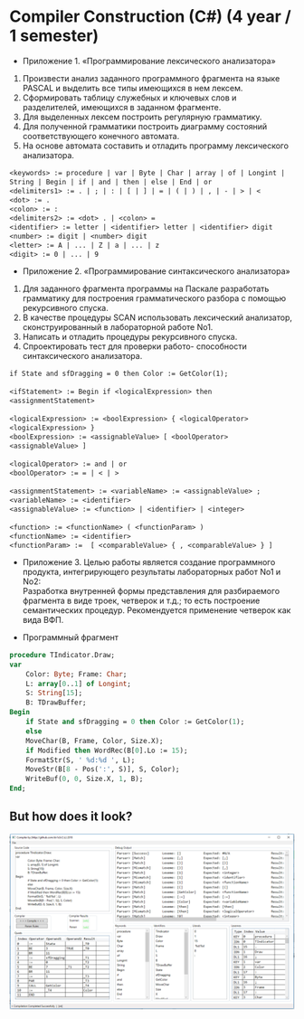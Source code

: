 ﻿# Compiler Construction (C#) (4 year / 1 semester)

* Приложение 1. «Программирование лексического анализатора»  
1. Произвести анализ заданного программного фрагмента на языке PASCAL и выделить все типы имеющихся в нем лексем.  
2. Сформировать таблицу служебных и ключевых слов и разделителей, имеющихся в заданном фрагменте.  
3. Для выделенных лексем построить регулярную грамматику.  
4. Для полученной грамматики построить диаграмму состояний соответствующего конечного автомата.  
5. На основе автомата составить и отладить программу лексического анализатора.  

```
<keywords> := procedure | var | Byte | Char | array | of | Longint | String | Begin | if | and | then | else | End | or
<delimiters1> := . | ; | : | [ | ] | = | ( | ) | , | - | > | <
<dot> := .
<colon> := :
<delimiters2> := <dot> . | <colon> =
<identifier> := letter | <identifier> letter | <identifier> digit
<number> := digit | <number> digit 
<letter> := A | ... | Z | a | ... | z
<digit> := 0 | ... | 9
```

* Приложение 2. «Программирование синтаксического анализатора»  
1. Для заданного фрагмента программы на Паскале разработать грамматику для построения грамматического разбора с помощью рекурсивного спуска.  
2. В качестве процедуры SCAN использовать лексический анализатор, сконструированный в лабораторной работе No1.  
3. Написать и отладить процедуры рекурсивного спуска.  
4. Спроектировать тест для проверки работо- споcобности синтаксического анализатора.  
  
```
if State and sfDragging = 0 then Color := GetColor(1);

<ifStatement> := Begin if <logicalExpression> then <assignmentStatement>

<logicalExpression> := <boolExpression> { <logicalOperator> <logicalExpression> }
<boolExpression> := <assignableValue> [ <boolOperator> <assignableValue> ]

<logicalOperator> := and | or
<boolOperator> := = | < | >

<assignmentStatement> := <variableName> := <assignableValue> ;
<variableName> := <identifier>
<assignableValue> := <function> | <identifier> | <integer>

<function> := <functionName> ( <functionParam> )
<functionName> := <identifier>
<functionParam> :=  [ <comparableValue> { , <comparableValue> } ]
```

* Приложение 3.
Целью работы является создание программного продукта, интегрирующего результаты лабораторных работ No1 и No2:  
Разработка внутренней формы представления для разбираемого фрагмента в виде троек, четверок и т.д.; то есть построение семантических процедур. Рекомендуется применение четверок как вида ВФП.  
  

* Программный фрагмент
```pascal
procedure TIndicator.Draw;  
var  
	Color: Byte; Frame: Char;  
	L: array[0..1] of Longint;  
	S: String[15];  
	B: TDrawBuffer;  
Begin  
	if State and sfDragging = 0 then Color := GetColor(1);  
	else  
	MoveChar(B, Frame, Color, Size.X);  
	if Modified then WordRec(B[0].Lo := 15);  
	FormatStr(S, ' %d:%d ', L);  
	MoveStr(B[8 - Pos(':', S)], S, Color);  
	WriteBuf(0, 0, Size.X, 1, B);  
End;  
```
  
## But how does it look?
![Oops. Image was here](https://raw.githubusercontent.com/DV1X3R/tti-computer-science/master/IV.%20Fourth%20Year/cs-compiler-construction/screenshot.png)

